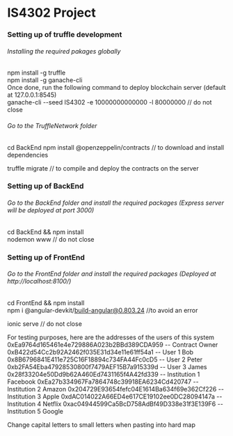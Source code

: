 # IS4302 Project 

### Setting up of truffle development 

###### Installing the required pakages globally
npm install -g truffle
<br>
npm install -g ganache-cli
<br>
Once done, run the following command to deploy blockchain server (default at 127.0.0.1:8545)
<br>
ganache-cli --seed IS4302 -e 10000000000000 -l 80000000  // do not close
###### Go to the TruffleNetwork folder
cd BackEnd
npm install @openzeppelin/contracts // to download and install dependencies

truffle migrate // to compile and deploy the contracts on the server



### Setting up of BackEnd

###### Go to the BackEnd folder and install the required packages (Express server will be deployed at port 3000)
cd BackEnd && npm install
<br>
nodemon www // do not close


### Setting up of FrontEnd

###### Go to the FrontEnd folder and install the required packages (Deployed at http://localhost:8100/)
cd FrontEnd && npm install
<br>
npm i @angular-devkit/build-angular@0.803.24 //to avoid an error

ionic serve // do not close


For testing purposes, here are the addresses of the users of this system
0xEa9764d165461e4e729886A023b2BBd389CDA959 -- Contract Owner
0xB422d54Cc2b92A2462f035E31d34e11e61ff54a1 -- User 1 Bob 
0x8B6796841E411e725C16F18894c734FA44Fc0cD5 -- User 2 Peter
0xb2FA54Eba47928530800f7479AEF15B7a915339d -- User 3 James
0x28f33204e50Dd9b62A460Ed7431165f4A42fd339 -- Institution 1 Facebook
0xEa27b334967Fa7864748c39918EA6234Cd420747 -- Institution 2 Amazon
0x204729E93654fefc04E1614Ba634f69e362Cf226 -- Institution 3 Apple
0xdAC014022A66ED4e617CE19102ee0DC28094147a -- Institution 4 Netflix
0xac04944599Ca5BcD758AdBf49D338e31f3E139F6 -- Institution 5 Google

Change capital letters to small letters when pasting into hard map
